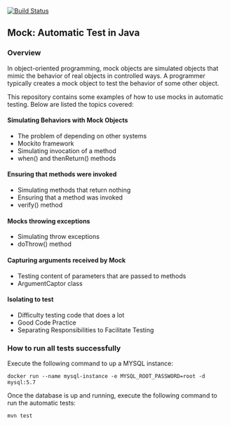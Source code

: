[![Build Status](https://travis-ci.com/rafael-pieri/mock-alura.svg?branch=master)](https://travis-ci.com/rafael-pieri/mock-alura)

## Mock: Automatic Test in Java

### Overview
In object-oriented programming, mock objects are simulated objects that mimic the behavior of real objects in controlled ways. 
A programmer typically creates a mock object to test the behavior of some other object.

This repository contains some examples of how to use mocks in automatic testing. Below are listed the topics covered:

#### Simulating Behaviors with Mock Objects
* The problem of depending on other systems
* Mockito framework
* Simulating invocation of a method
* when() and thenReturn() methods

#### Ensuring that methods were invoked
* Simulating methods that return nothing
* Ensuring that a method was invoked
* verify() method

#### Mocks throwing exceptions
* Simulating throw exceptions
* doThrow() method

#### Capturing arguments received by Mock
* Testing content of parameters that are passed to methods
* ArgumentCaptor class

#### Isolating to test
* Difficulty testing code that does a lot
* Good Code Practice
* Separating Responsibilities to Facilitate Testing

### How to run all tests successfully
Execute the following command to up a MYSQL instance:

```docker run --name mysql-instance -e MYSQL_ROOT_PASSWORD=root -d mysql:5.7```

Once the database is up and running, execute the following command to run the automatic tests:

```mvn test```
